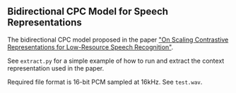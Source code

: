 ## Bidirectional CPC Model for Speech Representations 

The bidirectional CPC model proposed in the paper ["On Scaling Contrastive Representations for Low-Resource Speech Recognition"](https://arxiv.org/abs/2102.00850).

See `extract.py` for a simple example of how to run and extract the context representation used in the paper.

Required file format is 16-bit PCM sampled at 16kHz. See `test.wav`.

